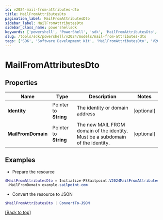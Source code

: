 ```yaml
---
id: v2024-mail-from-attributes-dto
title: MailFromAttributesDto
pagination_label: MailFromAttributesDto
sidebar_label: MailFromAttributesDto
sidebar_class_name: powershellsdk
keywords: ['powershell', 'PowerShell', 'sdk', 'MailFromAttributesDto', 'V2024MailFromAttributesDto'] 
slug: /tools/sdk/powershell/v2024/models/mail-from-attributes-dto
tags: ['SDK', 'Software Development Kit', 'MailFromAttributesDto', 'V2024MailFromAttributesDto']
---
```



# MailFromAttributesDto

## Properties

Name | Type | Description | Notes
------------ | ------------- | ------------- | -------------
**Identity** |  Pointer to **String** | The identity or domain address | [optional] 
**MailFromDomain** |  Pointer to **String** | The new MAIL FROM domain of the identity. Must be a subdomain of the identity. | [optional] 

## Examples

- Prepare the resource
```powershell
$MailFromAttributesDto = Initialize-PSSailpoint.V2024MailFromAttributesDto  -Identity BobSmith@sailpoint.com `
 -MailFromDomain example.sailpoint.com
```

- Convert the resource to JSON
```powershell
$MailFromAttributesDto | ConvertTo-JSON
```


[[Back to top]](#) 

